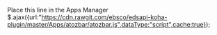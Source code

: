 Place this line in the Apps Manager
$.ajax({url:"https://cdn.rawgit.com/ebsco/edsapi-koha-plugin/master/Apps/atozbar/atozbar.js",dataType:"script",cache:true});
